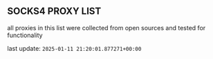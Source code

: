 ## SOCKS4 PROXY LIST

all proxies in this list were collected from open sources and tested for functionality

last update: `2025-01-11 21:20:01.877271+00:00`